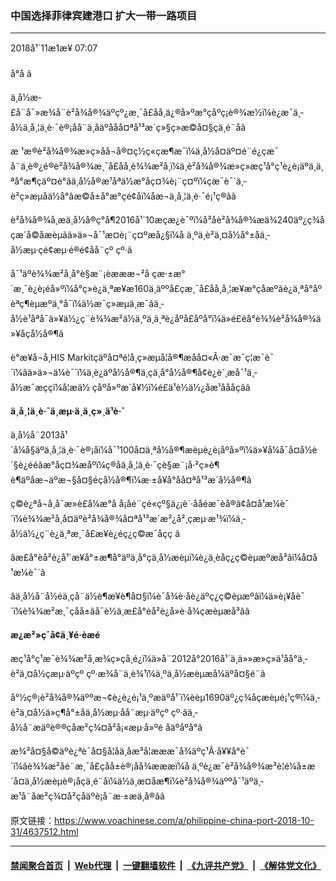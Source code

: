 ### 中国选择菲律宾建港口  扩大一带一路项目
------------------------

<div class="published">
 <span class="date" title="ä¸­å½æ¶é´">
  <time datetime="2018-11-01T07:07:48+08:00">
   2018å¹´11æ1æ¥ 07:07
  </time>
 </span>
</div>
<br/>
<div class="wsw">
 <span class="dateline">
  å°å â
 </span>
 <p>
  ä¸­å½æ­£å¨å¯»æ¾å¨è²å¾å®¾äºçº¿æ¸¯å£åå¸ä¿®å»ºæ°çåºç¡è®¾æ½ï¼è¿æ¯ä¸­å½ä¸å¸¦ä¸è·¯è®¡åå¨ä¸åäºååå¤ªå¹³æ´ç»§ç»­æ©å¤§çä¸é¨åã
 </p>
 <p>
  æ ¹æ®è²å¾å®¾æ»ç»åå¬å®¤ç½ç«çæ¶æ¯ï¼ä¸­å½å¤äº¤é¨é¿çæ¯å¨ä¸è®¿é®è²å¾å®¾æ¸¯å£åå¸è¾¾æ²å¸ï¼ä¸è²å¾å®¾æ»ç»æç¹å°ç¹è¿è¡äºä¸ä¸ªå°æ¶çäº¤è°ãä¸­å½å®æ¹åªä½æ°åç¤¾è¡¨ç¤ºï¼çæ¯è¯´ä¸­è²ç»æµåä½å°âæ©å±å°æ°çé¢åï¼åæ¬ä¸å¸¦ä¸è·¯é¡¹ç®âã
 </p>
 <p>
  è²å¾å®¾å¸æä¸­å½å®ç°å¶2016å¹´10æçæ¿è¯ºï¼å³åè²å¾å®¾æä¾240äº¿ç¾åçæ´å©åæèµãä»ä»¬å¯¹æ­¤è¡¨ç¤ºæå¿§ï¼å ä¸ºä¸­è²ä¸¤å½å°±åä¸­å½æµ·çé¢æµ·é®é¢å­å¨çº çº·ã
 </p>
 <p>
  å¯¹äºè¾¾æ²å¸å°è§æ¨¡èæææ¬²å çæ·±æ°´æ¸¯è¿è¡éå»ºï¼å°ç»è¿ä¸ªæ¥æ160ä¸äººå£çæ¸¯å£åå¸å¸¦æ¥æ°çåæºãè¿ä¸ªå°åºèªç¶èµæºä¸°å¯ï¼ä½æ¯ç»æµä¸æ¯ãä¸­å½è¹åªå¯ä»¥ä½¿ç¨è¾¾æ²ä½ä¸ºä¸ä¸ªè¿åºå£åºå°ï¼ä»é£éå°è¾¾è²å¾å®¾ä»¥åçå½å®¶ã
 </p>
 <p>
  è°æ¥å¬å¸HIS Markitçäºå¤ªé¦å¸­ç»æµå­¦å®¶æåå¤«Â·æ¯æ¯ç¦æ¯è¯´ï¼âä»ä»¬ä¼è¯´ï¼ä¸è¿äºå½å®¶ä¸­çä¸å°å½å®¶å¢è¿è´¸æå¯¹ä¸­å½æ¯æççï¼å¦æä½ çåºå»ºæ´å¥½ï¼é£ä¹è½ä½¿åæ¹åååçãâ
 </p>
 <p>
  <strong>
   ä¸å¸¦ä¸è·¯ä¸æµ·ä¸ä¸ç»¸ä¹è·¯
  </strong>
 </p>
 <p>
  ä¸­å½å¨2013å¹´å¼å§äºä¸å¸¦ä¸è·¯è®¡åï¼å¯¹100å¤ä¸ªå½å®¶æèµè¿è¡åºå»ºï¼ä»¥å¼å¯å¤å½è´§è¿ééãæ°åç¤¾æåºï¼ç®åä¸å¸¦ä¸è·¯çè§æ¨¡å·²ç»è¶è¶äºåæ¬äºæ¬§å¤§éçå½å®¶ï¼æ·±å¥å°åå¤ªå¹³æ´å½å®¶ã
 </p>
 <p>
  ç©è¿ªå¬å¸å¯æ»è£å¼æ°å å¡åé¨çé«çº§ä¿¡è´·ååéæ¯èå®â¢å¤å¹æ¼è¯´ï¼è¾¾æ²å¸å¤äºè²å¾å®¾å¤ªå¹³æ´æ²¿å²¸çæµ·æ¹¾ï¼ä¸­å½ä½¿ç¨è¿ä¸ªæ¸¯å£æ¥è¿éç¿ç©æ¯åçç ã
 </p>
 <p>
  âæ£å°èå²è¿å¹´æ¥å°±æ¶å°äºä¸å°çä¸­å½æèµï¼è¿ä¸èåç¿ç©èµæºæå³âï¼å¤å¹æ¼è¯´ã
 </p>
 <p>
  âä¸­å½å¨å½éä¸çå¨ä½è¶æ¥è¶å¤§ï¼è¯å¾è·åè¿äºç¿ç©èµæºâï¼ä»è¡¥åè¯´ï¼è¾¾æ²æ¸¯çåå±âå¯è½ä¸æ£å°èå²è¿å»è·å¾çæèµæå³âã
 </p>
 <p>
  <strong>
   æ¿æ²»ç¯å¢ä¸¥é·èæé
  </strong>
 </p>
 <p>
  æç¹å°ç¹æ¯è¾¾æ²å¸æ¾ç»çå¸é¿ï¼ä»å¨2012å°2016å¹´ä¸ä»»æ»ç»ä¹åå°ä¸­è²ä¸¤å½çæµ·äºçº çº·æ¾å¨ä¸è¾¹ï¼ä¸ºä¸­å½æèµæå¼äºå¤§é¨ã
 </p>
 <p>
  å°½ç®¡è²å¾å®¾äººæ¬¢è¿è¿é¡¹ä¸ºæäºå¹´ï¼èèµ1690äº¿ç¾åçæèµé¡¹ç®ï¼ä¸­è²ä¸¤å½ä»ç¶å°±åä¸­å½æµ·å­å¨æµ·äºçº çº·ãä¸­å½å¨æäºè®®çåæ²ç¾¤å²å¡«æµ·å»ºé åäºåºå°ã
 </p>
 <p>
  æ¾³å¤§å©äºè¿ªè¯å¤§å­¦åä¸åæ³å­¦æææ¯å¾äºç¹Â·å¥¥å°è¯´ï¼âè¾¾æ²åé¨æ¸¯å£çåå±è®¡åå¾æææï¼å ä¸ºè¿æ¯è²å¾å®¾æ³è¦é¼å±æ´å¤ä¸­å½æèµè®¡åçä¸é¨åï¼ä½ä¸æ­¤åæ¶ï¼è²å¾å®¾äººå¯¹äºä¸­æ¹å¨åæ²ç¾¤å²çåäºè¡å¨æ·±æä¸å®ãâ
 </p>
</div>

原文链接：https://www.voachinese.com/a/philippine-china-port-2018-10-31/4637512.html


------------------------
#### [禁闻聚合首页](https://github.com/gfw-breaker/banned-news/blob/master/README.md) &nbsp;|&nbsp; [Web代理](https://github.com/gfw-breaker/open-proxy/blob/master/README.md) &nbsp;|&nbsp;  [一键翻墙软件](https://github.com/gfw-breaker/nogfw/blob/master/README.md) &nbsp;|&nbsp; [《九评共产党》](https://github.com/gfw-breaker/9ping.md/blob/master/README.md#九评之一评共产党是什么) &nbsp;|&nbsp; [《解体党文化》](https://github.com/gfw-breaker/jtdwh.md/blob/master/README.md#绪论)